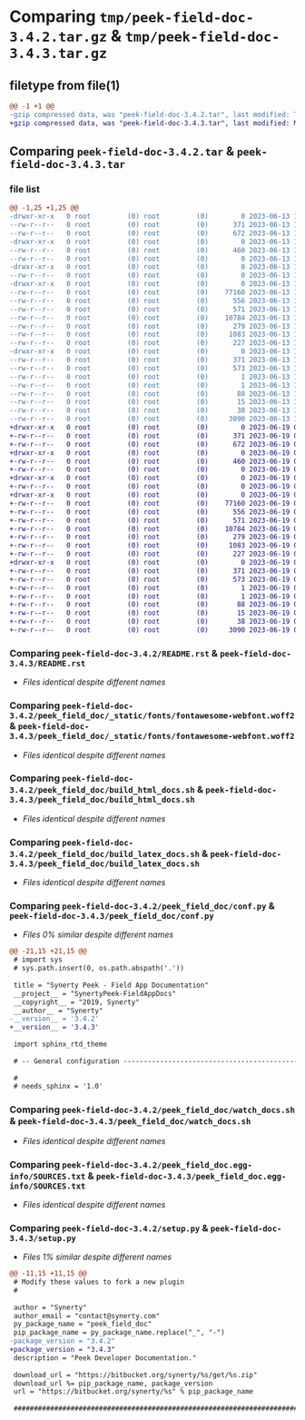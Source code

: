 # Comparing `tmp/peek-field-doc-3.4.2.tar.gz` & `tmp/peek-field-doc-3.4.3.tar.gz`

## filetype from file(1)

```diff
@@ -1 +1 @@
-gzip compressed data, was "peek-field-doc-3.4.2.tar", last modified: Tue Jun 13 11:59:25 2023, max compression
+gzip compressed data, was "peek-field-doc-3.4.3.tar", last modified: Mon Jun 19 04:44:32 2023, max compression
```

## Comparing `peek-field-doc-3.4.2.tar` & `peek-field-doc-3.4.3.tar`

### file list

```diff
@@ -1,25 +1,25 @@
-drwxr-xr-x   0 root         (0) root         (0)        0 2023-06-13 11:59:25.256999 peek-field-doc-3.4.2/
--rw-r--r--   0 root         (0) root         (0)      371 2023-06-13 11:59:25.256999 peek-field-doc-3.4.2/PKG-INFO
--rw-r--r--   0 root         (0) root         (0)      672 2023-06-13 11:58:04.000000 peek-field-doc-3.4.2/README.rst
-drwxr-xr-x   0 root         (0) root         (0)        0 2023-06-13 11:59:25.255999 peek-field-doc-3.4.2/peek_field_doc/
--rw-r--r--   0 root         (0) root         (0)      460 2023-06-13 11:58:04.000000 peek-field-doc-3.4.2/peek_field_doc/PlatformDependencyTest.py
--rw-r--r--   0 root         (0) root         (0)        0 2023-06-13 11:59:25.000000 peek-field-doc-3.4.2/peek_field_doc/__init__.py
-drwxr-xr-x   0 root         (0) root         (0)        0 2023-06-13 11:59:25.256999 peek-field-doc-3.4.2/peek_field_doc/_static/
--rw-r--r--   0 root         (0) root         (0)        0 2023-06-13 11:58:04.000000 peek-field-doc-3.4.2/peek_field_doc/_static/.gitkeep
-drwxr-xr-x   0 root         (0) root         (0)        0 2023-06-13 11:59:25.256999 peek-field-doc-3.4.2/peek_field_doc/_static/fonts/
--rw-r--r--   0 root         (0) root         (0)    77160 2023-06-13 11:58:04.000000 peek-field-doc-3.4.2/peek_field_doc/_static/fonts/fontawesome-webfont.woff2
--rw-r--r--   0 root         (0) root         (0)      556 2023-06-13 11:58:04.000000 peek-field-doc-3.4.2/peek_field_doc/build_html_docs.sh
--rw-r--r--   0 root         (0) root         (0)      571 2023-06-13 11:58:04.000000 peek-field-doc-3.4.2/peek_field_doc/build_latex_docs.sh
--rw-r--r--   0 root         (0) root         (0)    10784 2023-06-13 11:59:25.000000 peek-field-doc-3.4.2/peek_field_doc/conf.py
--rw-r--r--   0 root         (0) root         (0)      279 2023-06-13 11:58:04.000000 peek-field-doc-3.4.2/peek_field_doc/index.rst
--rw-r--r--   0 root         (0) root         (0)     1083 2023-06-13 11:58:04.000000 peek-field-doc-3.4.2/peek_field_doc/watch_docs.sh
--rw-r--r--   0 root         (0) root         (0)      227 2023-06-13 11:58:04.000000 peek-field-doc-3.4.2/peek_field_doc/welcome.rst
-drwxr-xr-x   0 root         (0) root         (0)        0 2023-06-13 11:59:25.256999 peek-field-doc-3.4.2/peek_field_doc.egg-info/
--rw-r--r--   0 root         (0) root         (0)      371 2023-06-13 11:59:25.000000 peek-field-doc-3.4.2/peek_field_doc.egg-info/PKG-INFO
--rw-r--r--   0 root         (0) root         (0)      573 2023-06-13 11:59:25.000000 peek-field-doc-3.4.2/peek_field_doc.egg-info/SOURCES.txt
--rw-r--r--   0 root         (0) root         (0)        1 2023-06-13 11:59:25.000000 peek-field-doc-3.4.2/peek_field_doc.egg-info/dependency_links.txt
--rw-r--r--   0 root         (0) root         (0)        1 2023-06-13 11:59:25.000000 peek-field-doc-3.4.2/peek_field_doc.egg-info/not-zip-safe
--rw-r--r--   0 root         (0) root         (0)       88 2023-06-13 11:59:25.000000 peek-field-doc-3.4.2/peek_field_doc.egg-info/requires.txt
--rw-r--r--   0 root         (0) root         (0)       15 2023-06-13 11:59:25.000000 peek-field-doc-3.4.2/peek_field_doc.egg-info/top_level.txt
--rw-r--r--   0 root         (0) root         (0)       38 2023-06-13 11:59:25.256999 peek-field-doc-3.4.2/setup.cfg
--rw-r--r--   0 root         (0) root         (0)     3090 2023-06-13 11:59:25.000000 peek-field-doc-3.4.2/setup.py
+drwxr-xr-x   0 root         (0) root         (0)        0 2023-06-19 04:44:32.898299 peek-field-doc-3.4.3/
+-rw-r--r--   0 root         (0) root         (0)      371 2023-06-19 04:44:32.898299 peek-field-doc-3.4.3/PKG-INFO
+-rw-r--r--   0 root         (0) root         (0)      672 2023-06-19 04:43:13.000000 peek-field-doc-3.4.3/README.rst
+drwxr-xr-x   0 root         (0) root         (0)        0 2023-06-19 04:44:32.897299 peek-field-doc-3.4.3/peek_field_doc/
+-rw-r--r--   0 root         (0) root         (0)      460 2023-06-19 04:43:13.000000 peek-field-doc-3.4.3/peek_field_doc/PlatformDependencyTest.py
+-rw-r--r--   0 root         (0) root         (0)        0 2023-06-19 04:44:32.000000 peek-field-doc-3.4.3/peek_field_doc/__init__.py
+drwxr-xr-x   0 root         (0) root         (0)        0 2023-06-19 04:44:32.898299 peek-field-doc-3.4.3/peek_field_doc/_static/
+-rw-r--r--   0 root         (0) root         (0)        0 2023-06-19 04:43:13.000000 peek-field-doc-3.4.3/peek_field_doc/_static/.gitkeep
+drwxr-xr-x   0 root         (0) root         (0)        0 2023-06-19 04:44:32.898299 peek-field-doc-3.4.3/peek_field_doc/_static/fonts/
+-rw-r--r--   0 root         (0) root         (0)    77160 2023-06-19 04:43:13.000000 peek-field-doc-3.4.3/peek_field_doc/_static/fonts/fontawesome-webfont.woff2
+-rw-r--r--   0 root         (0) root         (0)      556 2023-06-19 04:43:13.000000 peek-field-doc-3.4.3/peek_field_doc/build_html_docs.sh
+-rw-r--r--   0 root         (0) root         (0)      571 2023-06-19 04:43:13.000000 peek-field-doc-3.4.3/peek_field_doc/build_latex_docs.sh
+-rw-r--r--   0 root         (0) root         (0)    10784 2023-06-19 04:44:32.000000 peek-field-doc-3.4.3/peek_field_doc/conf.py
+-rw-r--r--   0 root         (0) root         (0)      279 2023-06-19 04:43:13.000000 peek-field-doc-3.4.3/peek_field_doc/index.rst
+-rw-r--r--   0 root         (0) root         (0)     1083 2023-06-19 04:43:13.000000 peek-field-doc-3.4.3/peek_field_doc/watch_docs.sh
+-rw-r--r--   0 root         (0) root         (0)      227 2023-06-19 04:43:13.000000 peek-field-doc-3.4.3/peek_field_doc/welcome.rst
+drwxr-xr-x   0 root         (0) root         (0)        0 2023-06-19 04:44:32.898299 peek-field-doc-3.4.3/peek_field_doc.egg-info/
+-rw-r--r--   0 root         (0) root         (0)      371 2023-06-19 04:44:32.000000 peek-field-doc-3.4.3/peek_field_doc.egg-info/PKG-INFO
+-rw-r--r--   0 root         (0) root         (0)      573 2023-06-19 04:44:32.000000 peek-field-doc-3.4.3/peek_field_doc.egg-info/SOURCES.txt
+-rw-r--r--   0 root         (0) root         (0)        1 2023-06-19 04:44:32.000000 peek-field-doc-3.4.3/peek_field_doc.egg-info/dependency_links.txt
+-rw-r--r--   0 root         (0) root         (0)        1 2023-06-19 04:44:32.000000 peek-field-doc-3.4.3/peek_field_doc.egg-info/not-zip-safe
+-rw-r--r--   0 root         (0) root         (0)       88 2023-06-19 04:44:32.000000 peek-field-doc-3.4.3/peek_field_doc.egg-info/requires.txt
+-rw-r--r--   0 root         (0) root         (0)       15 2023-06-19 04:44:32.000000 peek-field-doc-3.4.3/peek_field_doc.egg-info/top_level.txt
+-rw-r--r--   0 root         (0) root         (0)       38 2023-06-19 04:44:32.898299 peek-field-doc-3.4.3/setup.cfg
+-rw-r--r--   0 root         (0) root         (0)     3090 2023-06-19 04:44:32.000000 peek-field-doc-3.4.3/setup.py
```

### Comparing `peek-field-doc-3.4.2/README.rst` & `peek-field-doc-3.4.3/README.rst`

 * *Files identical despite different names*

### Comparing `peek-field-doc-3.4.2/peek_field_doc/_static/fonts/fontawesome-webfont.woff2` & `peek-field-doc-3.4.3/peek_field_doc/_static/fonts/fontawesome-webfont.woff2`

 * *Files identical despite different names*

### Comparing `peek-field-doc-3.4.2/peek_field_doc/build_html_docs.sh` & `peek-field-doc-3.4.3/peek_field_doc/build_html_docs.sh`

 * *Files identical despite different names*

### Comparing `peek-field-doc-3.4.2/peek_field_doc/build_latex_docs.sh` & `peek-field-doc-3.4.3/peek_field_doc/build_latex_docs.sh`

 * *Files identical despite different names*

### Comparing `peek-field-doc-3.4.2/peek_field_doc/conf.py` & `peek-field-doc-3.4.3/peek_field_doc/conf.py`

 * *Files 0% similar despite different names*

```diff
@@ -21,15 +21,15 @@
 # import sys
 # sys.path.insert(0, os.path.abspath('.'))
 
 title = "Synerty Peek - Field App Documentation"
 __project__ = "SynertyPeek-FieldAppDocs"
 __copyright__ = "2019, Synerty"
 __author__ = "Synerty"
-__version__ = '3.4.2'
+__version__ = '3.4.3'
 
 import sphinx_rtd_theme
 
 # -- General configuration ------------------------------------------------
 
 #
 # needs_sphinx = '1.0'
```

### Comparing `peek-field-doc-3.4.2/peek_field_doc/watch_docs.sh` & `peek-field-doc-3.4.3/peek_field_doc/watch_docs.sh`

 * *Files identical despite different names*

### Comparing `peek-field-doc-3.4.2/peek_field_doc.egg-info/SOURCES.txt` & `peek-field-doc-3.4.3/peek_field_doc.egg-info/SOURCES.txt`

 * *Files identical despite different names*

### Comparing `peek-field-doc-3.4.2/setup.py` & `peek-field-doc-3.4.3/setup.py`

 * *Files 1% similar despite different names*

```diff
@@ -11,15 +11,15 @@
 # Modify these values to fork a new plugin
 #
 
 author = "Synerty"
 author_email = "contact@synerty.com"
 py_package_name = "peek_field_doc"
 pip_package_name = py_package_name.replace("_", "-")
-package_version = "3.4.2"
+package_version = "3.4.3"
 description = "Peek Developer Documentation."
 
 download_url = "https://bitbucket.org/synerty/%s/get/%s.zip"
 download_url %= pip_package_name, package_version
 url = "https://bitbucket.org/synerty/%s" % pip_package_name
 
 ###############################################################################
```

